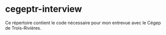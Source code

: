 cegeptr-interview
=================

Ce répertoire contient le code nécessaire pour mon entrevue avec le Cégep de Trois-Rivières.